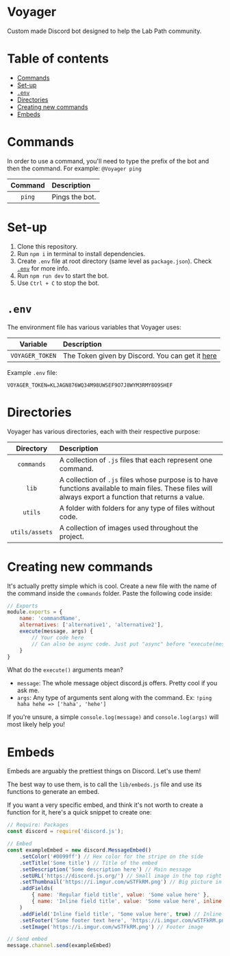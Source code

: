 # Voyager <!-- omit in toc -->
Custom made Discord bot designed to help the Lab Path community.
<!-- [Invite me!](https://discord.com/oauth2/authorize?client_id=804537849747734578&scope=bot&permissions=8) -->

# Table of contents <!-- omit in toc --> 
- [Commands](#commands)
- [Set-up](#set-up)
- [`.env`](#env)
- [Directories](#directories)
- [Creating new commands](#creating-new-commands)
- [Embeds](#embeds)

# Commands
In order to use a command, you'll need to type the prefix of the bot and then the command. For example: `@Voyager ping`

| Command | Description    |
| :-----: | :------------- |
| `ping`  | Pings the bot. |

# Set-up
1. Clone this repository.
2. Run `npm i` in terminal to install dependencies.
3. Create `.env` file at root directory (same level as `package.json`). Check [`.env`](#env) for more info.
4. Run `npm run dev` to start the bot.
5. Use `Ctrl + C` to stop the bot.

# `.env`
The environment file has various variables that Voyager uses:

|    Variable     | Description                                                                                                           |
| :-------------: | :-------------------------------------------------------------------------------------------------------------------- |
| `VOYAGER_TOKEN` | The Token given by Discord. You can get it [here](https://discord.com/developers/applications/804537849747734578/bot) |

Example `.env` file:
```
VOYAGER_TOKEN=KLJAGN876WQ34M98UWSEF9O7J8WYM3RMY8O9SHEF
```

# Directories
Voyager has various directories, each with their respective purpose:

|   Directory    | Description                                                                                                                                             |
| :------------: | :------------------------------------------------------------------------------------------------------------------------------------------------------ |
|   `commands`   | A collection of `.js` files that each represent one command.                                                                                            |
|     `lib`      | A collection of `.js` files whose purpose is to have functions available to main files. These files will always export a function that returns a value. |
|    `utils`     | A folder with folders for any type of files without code.                                                                                               |
| `utils/assets` | A collection of images used throughout the project.                                                                                                     |

# Creating new commands
It's actually pretty simple which is cool. Create a new file with the name of the command inside the `commands` folder. Paste the following code inside:
```js
// Exports
module.exports = {
    name: 'commandName',
    alternatives: ['alternative1', 'alternative2'],
    execute(message, args) {
		// Your code here
        // Can also be async code. Just put "async" before "execute(message, args)"
    }
}
```

What do the `execute()` arguments mean?
* `message`: The whole message object discord.js offers. Pretty cool if you ask me.
* `args`: Any type of arguments sent along with the command. Ex: `!ping haha hehe => ['haha', 'hehe']`

If you're unsure, a simple `console.log(message)` and `console.log(args)` will most likely help you!

# Embeds
Embeds are arguably the prettiest things on Discord. Let's use them! 

The best way to use them, is to call the `lib/embeds.js` file and use its functions to generate an embed.

If you want a very specific embed, and think it's not worth to create a function for it, here's a quick snippet to create one:
```js
// Require: Packages
const discord = require('discord.js');

// Embed
const exampleEmbed = new discord.MessageEmbed()
	.setColor('#0099ff') // Hex color for the stripe on the side
	.setTitle('Some title') // Title of the embed
	.setDescription('Some description here') // Main message
	.setURL('https://discord.js.org/') // Small image in the top right corner
	.setThumbnail('https://i.imgur.com/wSTFkRM.png') // Big picture in the bottom
	.addFields(
		{ name: 'Regular field title', value: 'Some value here' },
		{ name: 'Inline field title', value: 'Some value here', inline: true },
	)
	.addField('Inline field title', 'Some value here', true) // Inline filed
	.setFooter('Some footer text here', 'https://i.imgur.com/wSTFkRM.png') // Footer text
	.setImage('https://i.imgur.com/wSTFkRM.png') // Footer image

// Send embed
message.channel.send(exampleEmbed)
```
